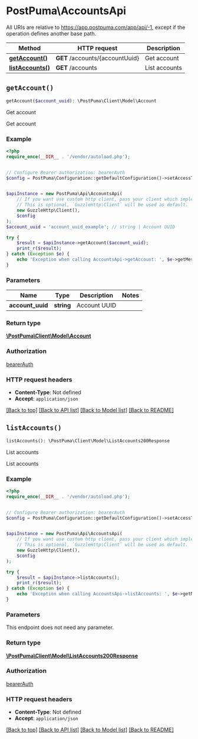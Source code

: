 # PostPuma\AccountsApi

All URIs are relative to https://app.postpuma.com/app/api/-1, except if the operation defines another base path.

| Method | HTTP request | Description |
| ------------- | ------------- | ------------- |
| [**getAccount()**](AccountsApi.md#getAccount) | **GET** /accounts/{accountUuid} | Get account |
| [**listAccounts()**](AccountsApi.md#listAccounts) | **GET** /accounts | List accounts |


## `getAccount()`

```php
getAccount($account_uuid): \PostPuma\Client\Model\Account
```

Get account

Get account

### Example

```php
<?php
require_once(__DIR__ . '/vendor/autoload.php');


// Configure Bearer authorization: bearerAuth
$config = PostPuma\Configuration::getDefaultConfiguration()->setAccessToken('YOUR_ACCESS_TOKEN');


$apiInstance = new PostPuma\Api\AccountsApi(
    // If you want use custom http client, pass your client which implements `GuzzleHttp\ClientInterface`.
    // This is optional, `GuzzleHttp\Client` will be used as default.
    new GuzzleHttp\Client(),
    $config
);
$account_uuid = 'account_uuid_example'; // string | Account UUID

try {
    $result = $apiInstance->getAccount($account_uuid);
    print_r($result);
} catch (Exception $e) {
    echo 'Exception when calling AccountsApi->getAccount: ', $e->getMessage(), PHP_EOL;
}
```

### Parameters

| Name | Type | Description  | Notes |
| ------------- | ------------- | ------------- | ------------- |
| **account_uuid** | **string**| Account UUID | |

### Return type

[**\PostPuma\Client\Model\Account**](../Model/Account.md)

### Authorization

[bearerAuth](../../README.md#bearerAuth)

### HTTP request headers

- **Content-Type**: Not defined
- **Accept**: `application/json`

[[Back to top]](#) [[Back to API list]](../../README.md#endpoints)
[[Back to Model list]](../../README.md#models)
[[Back to README]](../../README.md)

## `listAccounts()`

```php
listAccounts(): \PostPuma\Client\Model\ListAccounts200Response
```

List accounts

List accounts

### Example

```php
<?php
require_once(__DIR__ . '/vendor/autoload.php');


// Configure Bearer authorization: bearerAuth
$config = PostPuma\Configuration::getDefaultConfiguration()->setAccessToken('YOUR_ACCESS_TOKEN');


$apiInstance = new PostPuma\Api\AccountsApi(
    // If you want use custom http client, pass your client which implements `GuzzleHttp\ClientInterface`.
    // This is optional, `GuzzleHttp\Client` will be used as default.
    new GuzzleHttp\Client(),
    $config
);

try {
    $result = $apiInstance->listAccounts();
    print_r($result);
} catch (Exception $e) {
    echo 'Exception when calling AccountsApi->listAccounts: ', $e->getMessage(), PHP_EOL;
}
```

### Parameters

This endpoint does not need any parameter.

### Return type

[**\PostPuma\Client\Model\ListAccounts200Response**](../Model/ListAccounts200Response.md)

### Authorization

[bearerAuth](../../README.md#bearerAuth)

### HTTP request headers

- **Content-Type**: Not defined
- **Accept**: `application/json`

[[Back to top]](#) [[Back to API list]](../../README.md#endpoints)
[[Back to Model list]](../../README.md#models)
[[Back to README]](../../README.md)
